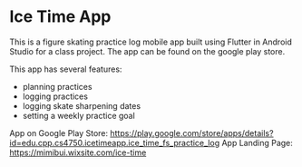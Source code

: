 # Ice Time App

This is a figure skating practice log mobile app built using Flutter in Android Studio for a class project.
The app can be found on the google play store.

This app has several features:
- planning practices
- logging practices
- logging skate sharpening dates
- setting a weekly practice goal

App on Google Play Store: https://play.google.com/store/apps/details?id=edu.cpp.cs4750.icetimeapp.ice_time_fs_practice_log
App Landing Page: https://mimibui.wixsite.com/ice-time
